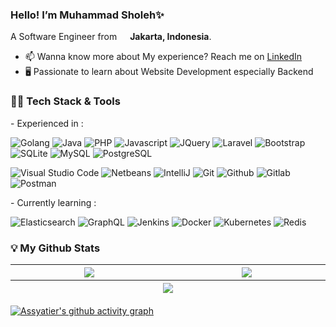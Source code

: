 ### Hello! I’m Muhammad Sholeh✨
<p dir="auto">
      <animated-image data-catalyst="">
            <a href="#" rel="nofollow" data-target="#" hidden="">
                  <img src="https://user-images.githubusercontent.com/73097560/115834477-dbab4500-a447-11eb-908a-139a6edaec5c.gif" style="max-width: 100%;" data-target="animated-image.originalImage" hidden="">
            </a>
            <span class="AnimatedImagePlayer" data-target="animated-image.player">
              <a data-target="animated-image.replacedLink" class="AnimatedImagePlayer-images" href="#"></a>
            </span>
      </animated-image>
</p>

A Software Engineer from <img src="https://cdn-icons-png.flaticon.com/512/323/323372.png" width="13"/> <b>Jakarta, Indonesia</b>. 
- 📫 Wanna know more about My experience? Reach me on  <a href="https://www.linkedin.com/in/muhammad-sholeh11/" target="_blank">LinkedIn</a>
- 🖥️ Passionate to learn about Website Development especially Backend

<h3>👨‍💻 Tech Stack & Tools</h3>
- Experienced in : 
  <p></p>
  <p>
    <img alt="Golang" src="https://img.shields.io/badge/go-%2300ADD8.svg?style=flat&logo=go&logoColor=white"/>
    <img alt="Java" src="https://img.shields.io/badge/java-%23ED8B00.svg?style=flat&logo=java&logoColor=white)" />
    <img alt="PHP" src="https://img.shields.io/badge/php-%23777BB4.svg?style=flat&logo=php&logoColor=white"/>
    <img alt="Javascript" src="https://img.shields.io/badge/javascript-%23323330.svg?style=flat&logo=javascript&logoColor=%23F7DF1E"/>
    <img alt="JQuery" src="https://img.shields.io/badge/jQuery-0769AD?style=flate&logo=jquery&logoColor=white"/>
    <img alt="Laravel" src="https://img.shields.io/badge/laravel-%23FF2D20.svg?style=flat&logo=laravel&logoColor=white"/>
    <img alt="Bootstrap" src="https://img.shields.io/badge/bootstrap-%23181717.svg?style=flat&logo=bootstrap&logoColor=blue)">
    <img alt="SQLite" src="https://img.shields.io/badge/sqlite-%23ED8B00.svg?style=flat&logo=sqlite&logoColor=white)"/>
    <img alt="MySQL" src="https://img.shields.io/badge/mysql-%23777BB4.svg?style=flat&logo=mysql&logoColor=white"/>
    <img alt="PostgreSQL" src="https://img.shields.io/badge/postgres-%23316192.svg?style=flat&logo=postgresql&logoColor=white"/>
  </p>
  <p>
    <img alt="Visual Studio Code" src="https://img.shields.io/badge/Visual%20Studio%20Code-0078d7.svg?style=flat&logo=visual-studio-code&logoColor=white"/>
    <img alt="Netbeans" src="https://img.shields.io/badge/NetBeansIDE-1B6AC6.svg?style=flat&logo=apache-netbeans-ide&logoColor=white"/>
    <img alt="IntelliJ" src="https://img.shields.io/badge/IntelliJIDEA-0078d7.svg?style=flat&logo=intellij-idea&logoColor=white)"/>
    <img alt="Git" src="https://img.shields.io/badge/git-%23F05033.svg?style=flat&logo=git&logoColor=white"/>
    <img alt="Github" src="https://img.shields.io/badge/github-%23121011.svg?style=flat&logo=github&logoColor=white"/>
    <img alt="Gitlab" src="https://img.shields.io/badge/gitlab-%23181717.svg?style=flat&logo=gitlab&logoColor=white"/>
    <img alt="Postman" src="https://img.shields.io/badge/Postman-FF6C37?style=flat&logo=postman&logoColor=white"/>
  </p>
- Currently learning : 
  <p></p>
  <p>
    <img alt="Elasticsearch" src="https://img.shields.io/badge/-ElasticSearch-005571?style=flat&logo=elasticsearch)"/>
    <img alt="GraphQL" src="https://img.shields.io/badge/-GraphQL-E10098?style=flat&logo=graphql&logoColor=white"/>
    <img alt="Jenkins" src="https://img.shields.io/badge/jenkins-%232C5263.svg?style=flate&logo=jenkins&logoColor=white"/>
    <img alt="Docker" src="https://img.shields.io/badge/docker-%230db7ed.svg?style=flat&logo=docker&logoColor=white"/>
    <img alt="Kubernetes" src="https://img.shields.io/badge/kubernetes-%23326ce5.svg?style=flat&logo=kubernetes&logoColor=white"/>
    <img alt="Redis" src="https://img.shields.io/badge/redis-%23DD0031.svg?style=flat&logo=redis&logoColor=white"/>
  </p>
  
<h3>💡 My Github Stats</h3>
<table>
  <thead>
    <tr>
      <th width="500px">
            <img align="center" src="https://github-readme-stats.vercel.app/api?username=assyatier21&show_icons=true&include_all_commits=true&count_private=true&hide=stars&theme=github_dark" />    
      </th>
      <th width="500px">
            <img align="center" src="https://github-readme-stats.vercel.app/api/top-langs?username=assyatier21&hide=CSS,Javascript,HTML&langs_count=6&layout=compact&count_private=true&theme=github_dark" />
      </th>
    </tr>
    <tr>
       <th colspan="2">
        <img align="center" src="https://github-readme-streak-stats.herokuapp.com?user=Assyatier21&theme=tokyonight_duo&date_format=j%20M%5B%20Y%5D" />
       </th>
    </tr>
  </thead>
</table>
 

[![Assyatier's github activity graph](https://github-readme-activity-graph.cyclic.app/graph?username=Assyatier21&theme=react-dark)](https://github.com/Assyatier21)
 
<!-- Updated on 12 January 2023 --!>
 


